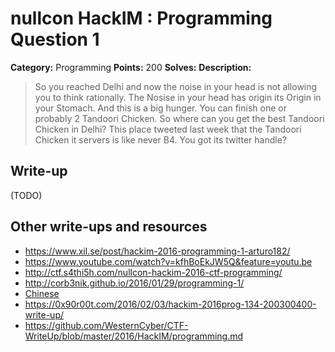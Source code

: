 # nullcon HackIM : Programming Question 1

**Category:** Programming
**Points:** 200
**Solves:** 
**Description:**

> So you reached Delhi and now the noise in your head is not allowing you to think rationally. The Nosise in your head has origin its Origin in your Stomach. And this is a big hunger. You can finish one or probably 2 Tandoori Chicken. So where can you get the best Tandoori Chicken in Delhi? This place tweeted last week that the Tandoori Chicken it servers is like never B4. You got its twitter handle?


## Write-up

(TODO)

## Other write-ups and resources

* <https://www.xil.se/post/hackim-2016-programming-1-arturo182/>
* <https://www.youtube.com/watch?v=kfhBoEkJW5Q&feature=youtu.be>
* <http://ctf.s4thi5h.com/nullcon-hackim-2016-ctf-programming/>
* <http://corb3nik.github.io/2016/01/29/programming-1/>
* [Chinese](http://www.cnblogs.com/Christmas/p/5176333.html)
* <https://0x90r00t.com/2016/02/03/hackim-2016prog-134-200300400-write-up/>
* <https://github.com/WesternCyber/CTF-WriteUp/blob/master/2016/HackIM/programming.md>
